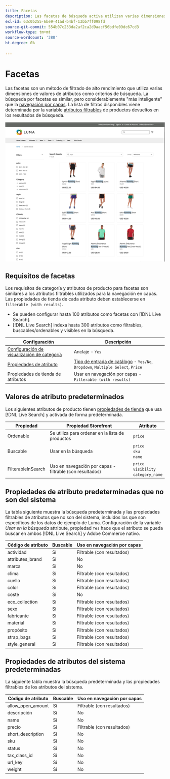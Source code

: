 ```yaml
---
title: Facetas
description: Las facetas de búsqueda activa utilizan varias dimensiones de valores de atributos como criterios de búsqueda.
exl-id: 63c0b255-6be9-41ad-b4bf-13bb7ff098fd
source-git-commit: 554b07c233da2af2ca2d9aacf56bdfe09dc67cd3
workflow-type: tm+mt
source-wordcount: '388'
ht-degree: 0%

---
```


# Facetas

Las facetas son un método de filtrado de alto rendimiento que utiliza varias dimensiones de valores de atributos como criterios de búsqueda. La búsqueda por facetas es similar, pero considerablemente &quot;más inteligente&quot; que la [navegación por capas](https://docs.magento.com/user-guide/catalog/navigation-layered.html). La lista de filtros disponibles viene determinada por la variable [atributos filtrables](https://docs.magento.com/user-guide/catalog/navigation-layered-filterable-attributes.html) de productos devueltos en los resultados de búsqueda.

![Resultados de búsqueda filtrados](assets/storefront-search-results-run.png)

## Requisitos de facetas

Los requisitos de categoría y atributos de producto para facetas son similares a los atributos filtrables utilizados para la navegación en capas. Las propiedades de tienda de cada atributo deben establecerse en `filterable (with results)`.

* Se pueden configurar hasta 100 atributos como facetas con [!DNL Live Search].
* [!DNL Live Search] indexa hasta 300 atributos como filtrables, buscables/ordenables y visibles en la búsqueda.

| Configuración | Descripción |
|--- |--- |
| [Configuración de visualización de categoría](https://docs.magento.com/user-guide/catalog/categories-display-settings.html) | Anclaje - `Yes` |
| [Propiedades de atributo](https://docs.magento.com/user-guide/stores/attribute-product-create.html) | [Tipo de entrada de catálogo](https://docs.magento.com/user-guide/stores/attributes-input-types.html) - `Yes/No`, `Dropdown`, `Multiple Select`, `Price` |
| Propiedades de tienda de atributos | Usar en navegación por capas - `Filterable (with results)` |

## Valores de atributo predeterminados

Los siguientes atributos de producto tienen [propiedades de tienda](https://docs.magento.com/user-guide/stores/attributes-product.html) que usa [!DNL Live Search] y activada de forma predeterminada.

| Propiedad | Propiedad Storefront | Atributo |
|---|---|---|
| Ordenable | Se utiliza para ordenar en la lista de productos | `price` |
| Buscable | Usar en la búsqueda | `price` <br />`sku`<br />`name` |
| FilterableInSearch | Uso en navegación por capas - filtrable (con resultados) | `price`<br />`visibility`<br />`category_name` |

## Propiedades de atributo predeterminadas que no son del sistema

La tabla siguiente muestra la búsqueda predeterminada y las propiedades filtrables de atributos que no son del sistema, incluidos los que son específicos de los datos de ejemplo de Luma. Configuración de la variable *Usar en la búsqueda* attribute, propiedad `Yes` hace que el atributo se pueda buscar en ambos [!DNL Live Search] y Adobe Commerce nativo.

| Código de atributo | Buscable | Uso en navegación por capas |
|--- |--- |--- |
| actividad | Sí | Filtrable (con resultados) |
| attributes_brand | Sí | No |
| marca | Sí | No |
| clima | Sí | Filtrable (con resultados) |
| cuello | Sí | Filtrable (con resultados) |
| color | Sí | Filtrable (con resultados) |
| coste | Sí | No |
| eco_collection | Sí | Filtrable (con resultados) |
| sexo | Sí | Filtrable (con resultados) |
| fabricante | Sí | Filtrable (con resultados) |
| material | Sí | Filtrable (con resultados) |
| propósito | Sí | Filtrable (con resultados) |
| strap_bags | Sí | Filtrable (con resultados) |
| style_general | Sí | Filtrable (con resultados) |

## Propiedades de atributos del sistema predeterminadas

La siguiente tabla muestra la búsqueda predeterminada y las propiedades filtrables de los atributos del sistema.

| Código de atributo | Buscable | Uso en navegación por capas |
|--- |--- |--- |
| allow_open_amount | Sí | Filtrable (con resultados) |
| descripción | Sí | No |
| name | Sí | No |
| precio | Sí | Filtrable (con resultados) |
| short_description | Sí | No |
| sku | Sí | No |
| status | Sí | No |
| tax_class_id | Sí | No |
| url_key | Sí | No |
| weight | Sí | No |
